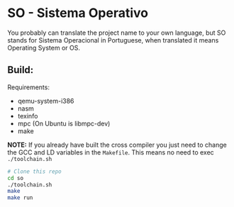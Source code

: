 # SO - Sistema Operativo

You probably can translate the project name to your own language, but SO stands for Sistema Operacional in Portuguese, when translated it means Operating System or OS.

## Build:

Requirements:

- qemu-system-i386
- nasm
- texinfo
- mpc (On Ubuntu is libmpc-dev)
- make

**NOTE:** If you already have built the cross compiler you just need to change the GCC and LD variables in the `Makefile`. This means no need to exec `./toolchain.sh`

```bash
# Clone this repo
cd so
./toolchain.sh
make
make run
```